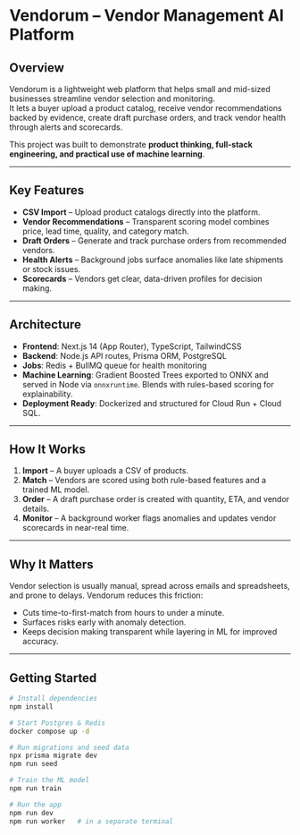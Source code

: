 # Vendorum – Vendor Management AI Platform

## Overview
Vendorum is a lightweight web platform that helps small and mid-sized businesses streamline vendor selection and monitoring.  
It lets a buyer upload a product catalog, receive vendor recommendations backed by evidence, create draft purchase orders, and track vendor health through alerts and scorecards.

This project was built to demonstrate **product thinking, full-stack engineering, and practical use of machine learning**.

---

## Key Features
- **CSV Import** – Upload product catalogs directly into the platform.
- **Vendor Recommendations** – Transparent scoring model combines price, lead time, quality, and category match.
- **Draft Orders** – Generate and track purchase orders from recommended vendors.
- **Health Alerts** – Background jobs surface anomalies like late shipments or stock issues.
- **Scorecards** – Vendors get clear, data-driven profiles for decision making.

---

## Architecture
- **Frontend**: Next.js 14 (App Router), TypeScript, TailwindCSS  
- **Backend**: Node.js API routes, Prisma ORM, PostgreSQL  
- **Jobs**: Redis + BullMQ queue for health monitoring  
- **Machine Learning**: Gradient Boosted Trees exported to ONNX and served in Node via `onnxruntime`. Blends with rules-based scoring for explainability.  
- **Deployment Ready**: Dockerized and structured for Cloud Run + Cloud SQL.

---

## How It Works
1. **Import** – A buyer uploads a CSV of products.  
2. **Match** – Vendors are scored using both rule-based features and a trained ML model.  
3. **Order** – A draft purchase order is created with quantity, ETA, and vendor details.  
4. **Monitor** – A background worker flags anomalies and updates vendor scorecards in near-real time.

---

## Why It Matters
Vendor selection is usually manual, spread across emails and spreadsheets, and prone to delays. Vendorum reduces this friction:
- Cuts time-to-first-match from hours to under a minute.  
- Surfaces risks early with anomaly detection.  
- Keeps decision making transparent while layering in ML for improved accuracy.  

---

## Getting Started
```bash
# Install dependencies
npm install

# Start Postgres & Redis
docker compose up -d

# Run migrations and seed data
npx prisma migrate dev
npm run seed

# Train the ML model
npm run train

# Run the app
npm run dev
npm run worker   # in a separate terminal
